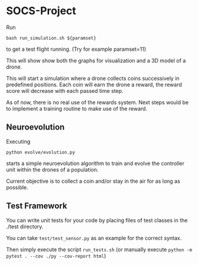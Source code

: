 # SOCS-Project

Run 

    bash run_simulation.sh ${paramset}

to get a test flight running. (Try for example paramset=11)

This will show show both the graphs for visualization and a 3D model of a drone.

This will start a simulation where a drone collects coins successively in
predefined positions. Each coin will earn the drone a reward, the reward score will decrease with each passed time step.

As of now, there is no real use of the rewards system.
Next steps would be to implement a training routine to make use of the reward.

## Neuroevolution

Executing

    python evolve/evolution.py

starts a simple neuroevolution algorithm to train and evolve the controller unit within the drones of a population.

Current objective is to collect a coin and/or stay in the air for as long as possible.

## Test Framework
You can write unit tests for your code by placing files of test classes in the ./test directory.

You can take `test/test_sensor.py` as an example for the correct syntax.

Then simply execute the script `run_tests.sh` (or manually execute `python -m pytest . --cov ./py --cov-report html`)
